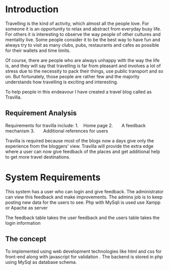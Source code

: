# Introduction

Travelling is the kind of activity,
which almost all the people love. For someone it is an opportunity to relax and
abstract from everyday busy life. For others it is interesting to observe the way people of other cultures and
mentality live. Some people consider it to be the best way to have fun and always try to visit as many clubs,
pubs, restaurants and cafes as possible for their wallets and time limits.

Of course,
there are people who are always unhappy with the way the life is, and they will say that travelling is far from
pleasant and involves a lot of stress due to the necessity to pack
their things, use public transport and so on. But fortunately, those people are
rather few and the majority understands how travelling is exciting and interesting.

To help people in this endeavour I have
created a travel blog called as Travilla.


## Requirement Analysis

Requirements
for travilla include:
1.   
Home page 
2.      
A feedback mechanism
3.      
Additional references for users 

Travilla is required
because most of the blogs now a days give only the experience from the
bloggers’ view. Travilla will provide the extra edge where a user can now give
feedback of the places and get additional help to get more travel destinations.


# System Requirements

This system has
a user who can login and give feedback. The administrator can view this
feedback and make improvements. The admins job is to keep posting new data for
the users to see. 
Php with MySqli is used 
use Xampp or Apache as server


The feedback
table takes the user feedback and the users table takes the login information


## The concept

To implemented using web development technologies like html and css  for front-end along with javascript for validation . The backend is stored
in php using MySql as database schema.


 

